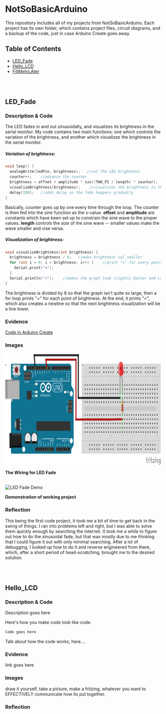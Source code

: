 # NotSoBasicArduino

This repository includes all of my projects from NotSoBasicArduino. Each project has its own folder, which contains project files, circuit diagrams, and a
backup of the code, just in case Arduino Create goes away.

## Table of Contents

* [LED_Fade](#LED_Fade)
* [Hello_LCD](#Hello_LCD)
* [FillMeInLAter](#FillMeInLAter)

<br>
<br>

## LED_Fade

### Description & Code

The LED fades in and out sinusoidally, and visualizes its brightness in the serial monitor. My code 
contains two main functions: one which controls the variation of the brightness, and another which
visualizes the brightness in the serial monitor.

##### Variation of brightness:

```C++
void loop() {
  analogWrite(ledPin, brightness);   //set the LED brightness
  counter++;    //advance the counter
  brightness = offset + amplitude * sin((TWO_PI / length) * counter);   //change brightness for next loop
  visualizeBrightness(brightness);    //visualizes the brightness in the Serial monitor
  delay(150);   //adds delay so the fade happens gradually
}
```

Basically, counter goes up by one every time through the loop. The counter is then fed into the sine 
function as the x-value. **offset** and **amplitude** are constants which have been set up to 
constrain the sine wave to the proper values. **length** controls the size of the sine wave -- smaller 
values make the wave smaller and vise versa.

##### Visualization of brightness:

```C++
void visualizeBrightness(int brightness) {
  brightness = brightness / 6;   //make brightness val smaller
  for (int i = 0; i < brightness; i++) {    //print "=" for every point of brightness
    Serial.print("=");
  }
  Serial.println(">");    //makes the graph look slightly better and creates a newline
}
```

The brightness is divided by 6 so that the graph isn't quite so large, then a for loop prints "=" for each point of brightness. At the end, it prints "<",
which also creates a newline so that the next brightness visualization will be a line lower.

### Evidence

[Code in Arduino Create](https://create.arduino.cc/editor/pschake34/4d8e394c-59cf-47a7-9e31-5b1134052651)

### Images

<img src="/led_fade/wiring.png" height=360px alt="LED Fade Wiring">

**The Wiring for LED Fade**

<br>

<img src="/led_fade/demo.gif" height=360px alt="LED Fade Demo">

**Demonstration of working project**

### Reflection

This being the first code project, it took me a bit of time to get back in the swing of things. I ran into problems left and right, but I was able to solve
them quickly enough by searching the internet. It took me a while to figure out how to do the sinusoidal fade, but that was mostly due to me thinking that
I could figure it out with only minimal searching. After a lot of debugging, I looked up how to do it and reverse engineered from there, which, after a
short period of head-scratching, brought me to the desired solution.

<br>
<br>

## Hello_LCD

### Description & Code
Description goes here

Here's how you make code look like code:

```C++
Code goes here
```
Talk about how the code works, here....

### Evidence
link goes here

### Images
draw it yourself, take a picture, make a fritzing, whatever you want to EFFECTIVELY communicate how its put together.

### Reflection

